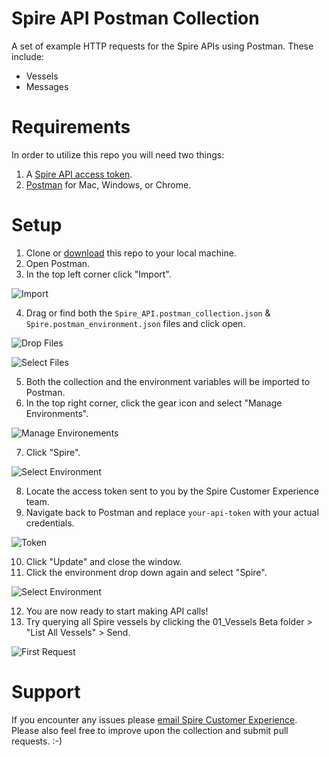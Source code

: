 # Spire API Postman Collection

A set of example HTTP requests for the Spire APIs using Postman. These include:

* Vessels
* Messages

# Requirements

In order to utilize this repo you will need two things:

1. A [Spire API access token](https://spire.com/contact/developer-portal/).
2. [Postman](https://www.getpostman.com) for Mac, Windows, or Chrome.

# Setup

1. Clone or [download](https://github.com/kjbrazil/spire-api-postman-collection/archive/master.zip) this repo to your local machine.
2. Open Postman.
3. In the top left corner click "Import".

![Import](https://github.com/kjbrazil/spire-api-postman-collection/blob/master/images/import.png?raw=true)

4. Drag or find both the ``Spire_API.postman_collection.json`` & ``Spire.postman_environment.json`` files and click open.

![Drop Files](https://github.com/kjbrazil/spire-api-postman-collection/blob/master/images/drop_files.png?raw=true)

![Select Files](https://github.com/kjbrazil/spire-api-postman-collection/blob/master/images/select.png?raw=true)

5. Both the collection and the environment variables will be imported to Postman.
6. In the top right corner, click the gear icon and select "Manage Environments".

![Manage Environements](https://github.com/kjbrazil/spire-api-postman-collection/blob/master/images/environments.png?raw=true)

7. Click "Spire".

![Select Environment](https://github.com/kjbrazil/spire-api-postman-collection/blob/master/images/manage_environments.png?raw=true)

8. Locate the access token sent to you by the Spire Customer Experience team.
9. Navigate back to Postman and replace ``your-api-token`` with your actual credentials.

![Token](https://github.com/kjbrazil/spire-api-postman-collection/blob/master/images/token.png?raw=true)

10. Click "Update" and close the window.
11. Click the environment drop down again and select "Spire".

![Select Environment](https://github.com/kjbrazil/spire-api-postman-collection/blob/master/images/select_environment.png?raw=true)

12. You are now ready to start making API calls!
13. Try querying all Spire vessels by clicking the 01_Vessels Beta folder > "List All Vessels" > Send.

![First Request](https://github.com/kjbrazil/spire-api-postman-collection/blob/master/images/first_request.png?raw=true)

# Support

If you encounter any issues please [email Spire Customer Experience](mailto:cx@spire.com). Please also feel free to improve upon the collection and submit pull requests. :-)